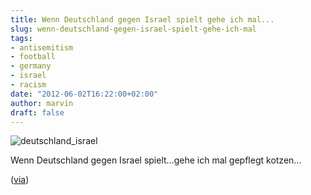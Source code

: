 ```yaml
---
title: Wenn Deutschland gegen Israel spielt gehe ich mal...
slug: wenn-deutschland-gegen-israel-spielt-gehe-ich-mal
tags:
- antisemitism
- football
- germany
- israel
- racism
date: "2012-06-02T16:22:00+02:00"
author: marvin
draft: false
---
```

![deutschland_israel](/images/deutschland_israel.png)

Wenn Deutschland gegen Israel spielt...gehe ich mal gepflegt kotzen...

([via](http://torsun.blogsport.de/2012/06/01/wenn-deutschland-gegen-israel-spielt/))